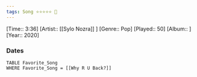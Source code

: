 ```yaml
---
tags: Song ⭐⭐⭐⭐⭐ 💛
---
```

[Time:: 3:36]
[Artist:: [[Sylo Nozra]] ]
[Genre:: Pop]
[Played:: 50]
[Album:: ]
[Year:: 2020]
### Dates
````dataview
TABLE Favorite_Song
WHERE Favorite_Song = [[Why R U Back?]]
````